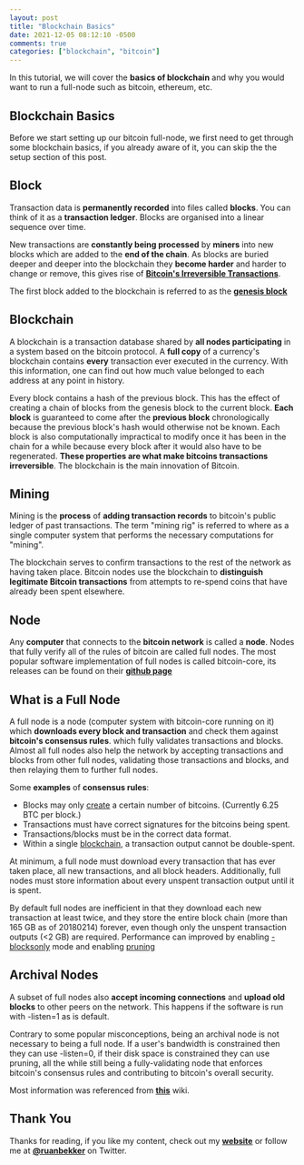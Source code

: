 ```yaml
---
layout: post
title: "Blockchain Basics"
date: 2021-12-05 08:12:10 -0500
comments: true
categories: ["blockchain", "bitcoin"]
---
```


In this tutorial, we will cover the **basics of blockchain** and why you would want to run a full-node such as bitcoin, ethereum, etc.

## Blockchain Basics

Before we start setting up our bitcoin full-node, we first need to get through some blockchain basics, if you already aware of it, you can skip the the setup section of this post.

## Block

Transaction data is **permanently recorded** into files called **blocks**. You can think of it as a **transaction ledger**. Blocks are organised into a linear sequence over time.

New transactions are **constantly being processed** by **miners** into new blocks which are added to the **end of the chain**. As blocks are buried deeper and deeper into the blockchain they **become harder** and harder to change or remove, this gives rise of **[Bitcoin's Irreversible Transactions](https://en.bitcoin.it/wiki/Irreversible_Transactions)**.

The first block added to the blockchain is referred to as the **[genesis block](https://en.bitcoin.it/wiki/Genesis_block)**

## Blockchain

A blockchain is a transaction database shared by **all nodes participating** in a system based on the bitcoin protocol. A **full copy** of a currency's blockchain contains **every** transaction ever executed in the currency. With this information, one can find out how much value belonged to each address at any point in history.

Every block contains a hash of the previous block. This has the effect of creating a chain of blocks from the genesis block to the current block. **Each block** is guaranteed to come after the **previous block** chronologically because the previous block's hash would otherwise not be known. Each block is also computationally impractical to modify once it has been in the chain for a while because every block after it would also have to be regenerated. **These properties are what make bitcoins transactions irreversible**. The blockchain is the main innovation of Bitcoin.

## Mining

Mining is the **process** of **adding transaction records** to bitcoin's public ledger of past transactions. The term "mining rig" is referred to where as a single computer system that performs the necessary computations for "mining".

The blockchain serves to confirm transactions to the rest of the network as having taken place. Bitcoin nodes use the blockchain to **distinguish legitimate Bitcoin transactions** from attempts to re-spend coins that have already been spent elsewhere.

## Node

Any **computer** that connects to the **bitcoin network** is called a **node**. Nodes that fully verify all of the rules of bitcoin are called full nodes. The most popular software implementation of full nodes is called bitcoin-core, its releases can be found on their **[github page](https://github.com/bitcoin/bitcoin/releases)**

## What is a Full Node

A full node is a node (computer system with bitcoin-core running on it) which **downloads every block and transaction** and check them against **bitcoin's consensus rules**. which fully validates transactions and blocks. Almost all full nodes also help the network by accepting transactions and blocks from other full nodes, validating those transactions and blocks, and then relaying them to further full nodes.

Some **examples** of **consensus rules**:

* Blocks may only [create](https://en.bitcoin.it/wiki/Controlled_supply) a certain number of bitcoins. (Currently 6.25 BTC per block.)
* Transactions must have correct signatures for the bitcoins being spent.
* Transactions/blocks must be in the correct data format.
* Within a single [blockchain](https://en.bitcoin.it/wiki/Block_chain), a transaction output cannot be double-spent.

At minimum, a full node must download every transaction that has ever taken place, all new transactions, and all block headers. Additionally, full nodes must store information about every unspent transaction output until it is spent.

By default full nodes are inefficient in that they download each new transaction at least twice, and they store the entire block chain (more than 165 GB as of 20180214) forever, even though only the unspent transaction outputs (<2 GB) are required. Performance can improved by enabling [-blocksonly](https://bitcointalk.org/index.php?topic=1377345.0) mode and enabling [pruning](https://bitcoin.org/en/release/v0.12.0#wallet-pruning)

## Archival Nodes

A subset of full nodes also **accept incoming connections** and **upload old blocks** to other peers on the network. This happens if the software is run with -listen=1 as is default.

Contrary to some popular misconceptions, being an archival node is not necessary to being a full node. If a user's bandwidth is constrained then they can use -listen=0, if their disk space is constrained they can use pruning, all the while still being a fully-validating node that enforces bitcoin's consensus rules and contributing to bitcoin's overall security.

Most information was referenced from **[this](https://en.bitcoin.it/wiki/Full_node)** wiki.

## Thank You

Thanks for reading, if you like my content, check out my **[website](https://ruan.dev)** or follow me at **[@ruanbekker](https://twitter.com/ruanbekker)** on Twitter.


